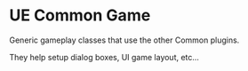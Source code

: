 # UE Common Game

Generic gameplay classes that use the other Common plugins.

They help setup dialog boxes, UI game layout, etc...